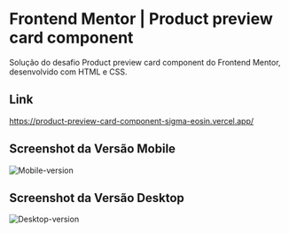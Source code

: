 # Frontend Mentor | Product preview card component

Solução do desafio Product preview card component do Frontend Mentor, desenvolvido com HTML e CSS.

## Link

https://product-preview-card-component-sigma-eosin.vercel.app/

## Screenshot da Versão Mobile

![Mobile-version](https://github.com/santanavanessa/product-preview-card-component/assets/48105425/ced61fe0-6c21-4e97-b2a2-82306bd7d8ea)

## Screenshot da Versão Desktop

![Desktop-version](https://github.com/santanavanessa/product-preview-card-component/assets/48105425/af9a1267-a21b-43ba-961f-dc025f104ecc)



